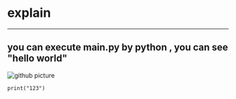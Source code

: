# explain
---
you can execute main.py by python , you can see "hello world"
---
![github picture](https://encrypted-tbn0.gstatic.com/images?q=tbn:ANd9GcT3uymCZsiDHPzAuPUZnuDqIK3qcPgJvdVyEg&s)
```
print("123")
```
